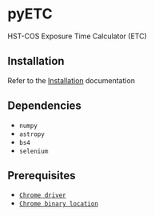 # pyETC
HST-COS Exposure Time Calculator (ETC)

## Installation
Refer to the [Installation](Installation.md) documentation

## Dependencies

* `numpy`
* `astropy`
* `bs4`
* `selenium`

## Prerequisites

* [`Chrome driver`](https://chromedriver.chromium.org/downloads)
* [`Chrome binary location`](https://i.stack.imgur.com/yDGzQ.png)
